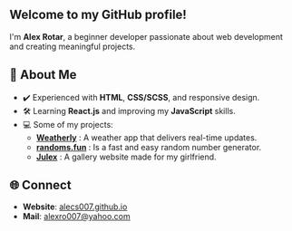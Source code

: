 ## Welcome to my GitHub profile!

I'm **Alex Rotar**, a beginner developer passionate about web development and creating meaningful projects.  

## 🔎 About Me  
- ✔️ Experienced with **HTML**, **CSS/SCSS**, and responsive design.
- 🛠 Learning **React.js** and improving my **JavaScript** skills.    
- 💻 Some of my projects:  
  - **[Weatherly](https://github.com/alecs007/weatherly)** : A weather app that delivers real-time updates.
  - **[randoms.fun](https://github.com/alecs007/randoms.fun)** : Is a fast and easy random number generator.
  - **[Julex](https://github.com/alecs007/julex)** : A gallery website made for my girlfriend.

## 🌐 Connect  
- **Website**: [alecs007.github.io](https://alecs007.github.io)
- **Mail**: alexro007@yahoo.com


